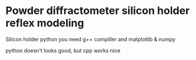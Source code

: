 # Powder diffractometer silicon holder reflex modeling
Silicon holder python
you need g++ compiller
and matplotlib & numpy

python doesn't looks good, but cpp works nice
